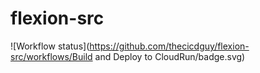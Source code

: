 # flexion-src

![Workflow status](https://github.com/thecicdguy/flexion-src/workflows/Build and Deploy to CloudRun/badge.svg)
